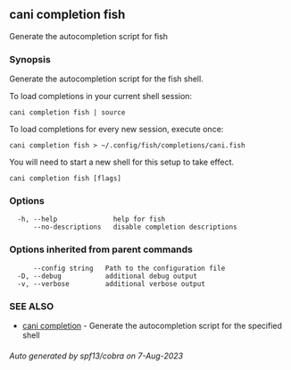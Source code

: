 ## cani completion fish

Generate the autocompletion script for fish

### Synopsis

Generate the autocompletion script for the fish shell.

To load completions in your current shell session:

	cani completion fish | source

To load completions for every new session, execute once:

	cani completion fish > ~/.config/fish/completions/cani.fish

You will need to start a new shell for this setup to take effect.


```
cani completion fish [flags]
```

### Options

```
  -h, --help              help for fish
      --no-descriptions   disable completion descriptions
```

### Options inherited from parent commands

```
      --config string   Path to the configuration file
  -D, --debug           additional debug output
  -v, --verbose         additional verbose output
```

### SEE ALSO

* [cani completion](cani_completion.md)	 - Generate the autocompletion script for the specified shell

###### Auto generated by spf13/cobra on 7-Aug-2023
